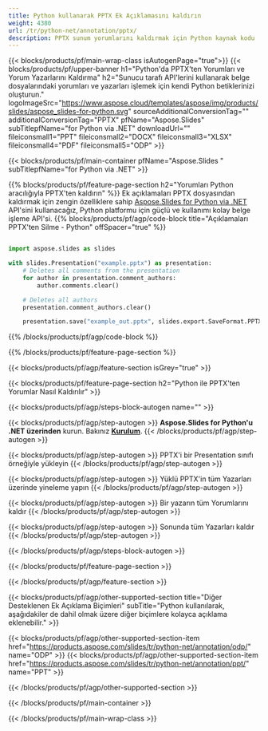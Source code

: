 ```yaml
---
title: Python kullanarak PPTX Ek Açıklamasını kaldırın
weight: 4380
url: /tr/python-net/annotation/pptx/ 
description: PPTX sunum yorumlarını kaldırmak için Python kaynak kodu
---
```


{{< blocks/products/pf/main-wrap-class isAutogenPage="true">}}
{{< blocks/products/pf/upper-banner h1="Python'da PPTX'ten Yorumları ve Yorum Yazarlarını Kaldırma" h2="Sunucu tarafı API'lerini kullanarak belge dosyalarındaki yorumları ve yazarları işlemek için kendi Python betiklerinizi oluşturun." logoImageSrc="https://www.aspose.cloud/templates/aspose/img/products/slides/aspose_slides-for-python.svg" sourceAdditionalConversionTag="" additionalConversionTag="PPTX" pfName="Aspose.Slides" subTitlepfName="for Python via .NET" downloadUrl="" fileiconsmall1="PPT" fileiconsmall2="DOCX" fileiconsmall3="XLSX" fileiconsmall4="PDF" fileiconsmall5="ODP" >}}

{{< blocks/products/pf/main-container pfName="Aspose.Slides " subTitlepfName="for Python via .NET" >}}

{{% blocks/products/pf/feature-page-section  h2="Yorumları Python aracılığıyla PPTX'ten kaldırın" %}}
Ek açıklamaları PPTX dosyasından kaldırmak için zengin özelliklere sahip [Aspose.Slides for Python via .NET](https://products.aspose.com/slides/tr/python-net/) API'sini kullanacağız, Python platformu için güçlü ve kullanımı kolay belge işleme API'si.
{{% blocks/products/pf/agp/code-block title="Açıklamaları PPTX'ten Silme - Python" offSpacer="true" %}}

```python

import aspose.slides as slides

with slides.Presentation("example.pptx") as presentation:
    # Deletes all comments from the presentation
    for author in presentation.comment_authors:
        author.comments.clear()

    # Deletes all authors
    presentation.comment_authors.clear()

    presentation.save("example_out.pptx", slides.export.SaveFormat.PPTX)
```
{{% /blocks/products/pf/agp/code-block %}}

{{% /blocks/products/pf/feature-page-section %}}

{{< blocks/products/pf/agp/feature-section isGrey="true" >}}

{{< blocks/products/pf/feature-page-section  h2="Python ile PPTX'ten Yorumlar Nasıl Kaldırılır" >}}

{{< blocks/products/pf/agp/steps-block-autogen name="" >}}

{{< blocks/products/pf/agp/step-autogen >}}
**Aspose.Slides for Python'u .NET üzerinden** kurun. Bakınız [**Kurulum**](https://docs.aspose.com/slides/python-net/installation/).
{{< /blocks/products/pf/agp/step-autogen >}}

{{< blocks/products/pf/agp/step-autogen >}}
PPTX'i bir Presentation sınıfı örneğiyle yükleyin
{{< /blocks/products/pf/agp/step-autogen >}}

{{< blocks/products/pf/agp/step-autogen >}}
Yüklü PPTX'in tüm Yazarları üzerinde yineleme yapın
{{< /blocks/products/pf/agp/step-autogen >}}

{{< blocks/products/pf/agp/step-autogen >}}
Bir yazarın tüm Yorumlarını kaldır
{{< /blocks/products/pf/agp/step-autogen >}}

{{< blocks/products/pf/agp/step-autogen >}}
Sonunda tüm Yazarları kaldır
{{< /blocks/products/pf/agp/step-autogen >}}

{{< /blocks/products/pf/agp/steps-block-autogen >}}

{{< /blocks/products/pf/feature-page-section >}}

{{< /blocks/products/pf/agp/feature-section >}}

{{< blocks/products/pf/agp/other-supported-section title="Diğer Desteklenen Ek Açıklama Biçimleri" subTitle="Python kullanılarak, aşağıdakiler de dahil olmak üzere diğer biçimlere kolayca açıklama eklenebilir." >}}

{{< blocks/products/pf/agp/other-supported-section-item href="https://products.aspose.com/slides/tr/python-net/annotation/odp/" name="ODP" >}}
{{< blocks/products/pf/agp/other-supported-section-item href="https://products.aspose.com/slides/tr/python-net/annotation/ppt/" name="PPT" >}}

{{< /blocks/products/pf/agp/other-supported-section >}}

{{< /blocks/products/pf/main-container >}}
    
{{< /blocks/products/pf/main-wrap-class >}}